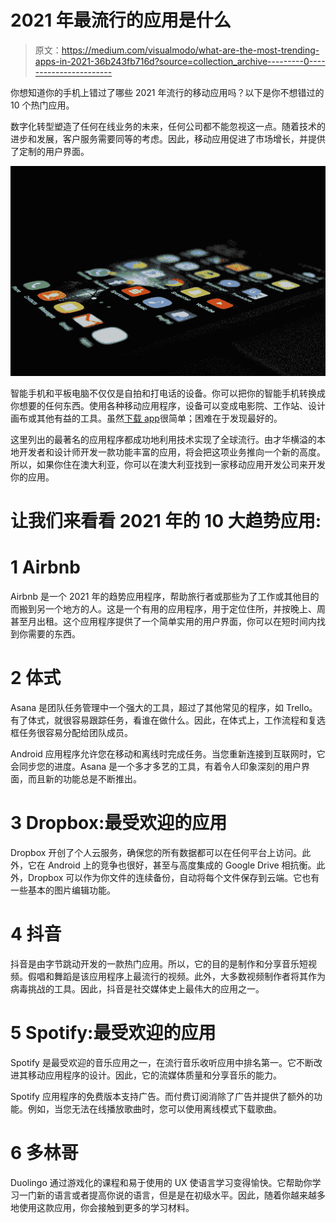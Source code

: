 # 2021 年最流行的应用是什么

> 原文：<https://medium.com/visualmodo/what-are-the-most-trending-apps-in-2021-36b243fb716d?source=collection_archive---------0----------------------->

你想知道你的手机上错过了哪些 2021 年流行的移动应用吗？以下是你不想错过的 10 个热门应用。

数字化转型塑造了任何在线业务的未来，任何公司都不能忽视这一点。随着技术的进步和发展，客户服务需要同等的考虑。因此，移动应用促进了市场增长，并提供了定制的用户界面。

![](img/9c91c61f7068db4027b640474cf258d5.png)

智能手机和平板电脑不仅仅是自拍和打电话的设备。你可以把你的智能手机转换成你想要的任何东西。使用各种移动应用程序，设备可以变成电影院、工作站、设计画布或其他有益的工具。虽然[下载 app](https://visualmodo.com/7-project-management-tools-for-website-designers/)很简单；困难在于发现最好的。

这里列出的最著名的应用程序都成功地利用技术实现了全球流行。由才华横溢的本地开发者和设计师开发一款功能丰富的应用，将会把这项业务推向一个新的高度。所以，如果你住在澳大利亚，你可以在澳大利亚找到一家移动应用开发公司来开发你的应用。

# 让我们来看看 2021 年的 10 大趋势应用:

# 1 Airbnb

Airbnb 是一个 2021 年的趋势应用程序，帮助旅行者或那些为了工作或其他目的而搬到另一个地方的人。这是一个有用的应用程序，用于定位住所，并按晚上、周甚至月出租。这个应用程序提供了一个简单实用的用户界面，你可以在短时间内找到你需要的东西。

# 2 体式

Asana 是团队任务管理中一个强大的工具，超过了其他常见的程序，如 Trello。有了体式，就很容易跟踪任务，看谁在做什么。因此，在体式上，工作流程和复选框任务很容易分配给团队成员。

Android 应用程序允许您在移动和离线时完成任务。当您重新连接到互联网时，它会同步您的进度。Asana 是一个多才多艺的工具，有着令人印象深刻的用户界面，而且新的功能总是不断推出。

# 3 Dropbox:最受欢迎的应用

Dropbox 开创了个人云服务，确保您的所有数据都可以在任何平台上访问。此外，它在 Android 上的竞争也很好，甚至与高度集成的 Google Drive 相抗衡。此外，Dropbox 可以作为你文件的连续备份，自动将每个文件保存到云端。它也有一些基本的图片编辑功能。

# 4 抖音

抖音是由字节跳动开发的一款热门应用。所以，它的目的是制作和分享音乐短视频。假唱和舞蹈是该应用程序上最流行的视频。此外，大多数视频制作者将其作为病毒挑战的工具。因此，抖音是社交媒体史上最伟大的应用之一。

# 5 Spotify:最受欢迎的应用

Spotify 是最受欢迎的音乐应用之一，在流行音乐收听应用中排名第一。它不断改进其移动应用程序的设计。因此，它的流媒体质量和分享音乐的能力。

Spotify 应用程序的免费版本支持广告。而付费订阅消除了广告并提供了额外的功能。例如，当您无法在线播放歌曲时，您可以使用离线模式下载歌曲。

# 6 多林哥

Duolingo 通过游戏化的课程和易于使用的 UX 使语言学习变得愉快。它帮助你学习一门新的语言或者提高你说的语言，但是是在初级水平。因此，随着你越来越多地使用这款应用，你会接触到更多的学习材料。